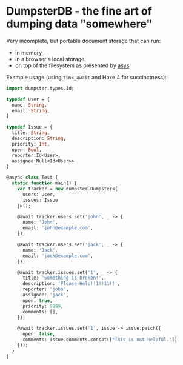 # DumpsterDB - the fine art of dumping data "somewhere"

Very incomplete, but portable document storage that can run:

- in memory
- in a browser's local storage
- on top of the filesystem as presented by [asys](https://github.com/benmerckx/asys)

Example usage (using `tink_await` and Haxe 4 for succinctness):

```haxe
import dumpster.types.Id;

typedef User = {
  name: String,
  email: String,
}

typedef Issue = {
  title: String,
  description: String,
  priority: Int,
  open: Bool,
  reporter:Id<User>,
  assignee:Null<Id<User>>
}

@async class Test {
  static function main() {
    var tracker = new dumpster.Dumpster<{
      users: User,
      issues: Issue
    }>();

    @await tracker.users.set('john', _ -> {
      name: 'John',
      email: 'john@example.com',
    });

    @await tracker.users.set('jack', _ -> {
      name: 'Jack',
      email: 'jack@example.com',
    });

    @await tracker.issues.set('1', _ -> {
      title: 'Something is broken!',
      description: 'Please Help!!1!!11!!',
      reporter: 'john',
      assignee: 'jack',
      open: true,
      priority: 9999,
      comments: [],
    });

    @await tracker.issues.set('1', issue -> issue.patch({
      open: false,
      comments: issue.comments.concat(["This is not helpful."])
    }));
  }
}
```